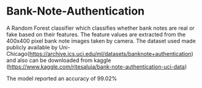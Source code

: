 # Bank-Note-Authentication
A Random Forest classifier which classifies whether bank notes are real or fake based on their features. The feature values are extracted from the 400x400 pixel bank note images taken by camera.
The dataset used made publicly available by Uni-Chicago(https://archive.ics.uci.edu/ml/datasets/banknote+authentication) and also can be downloaded from kaggle (https://www.kaggle.com/ritesaluja/bank-note-authentication-uci-data)

The model reported an accuracy of 99.02%
